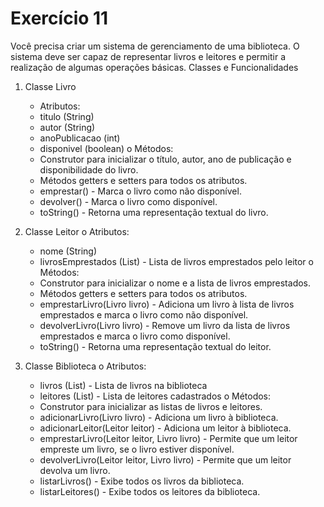 # Exercício 11
Você precisa criar um sistema de gerenciamento de uma biblioteca. O sistema deve ser
capaz de representar livros e leitores e permitir a realização de algumas operações
básicas.
Classes e Funcionalidades
1. Classe Livro
    - Atributos:
    - titulo (String)
    - autor (String)
    - anoPublicacao (int)
    -  disponivel (boolean)
o Métodos:
    -  Construtor para inicializar o título, autor, ano de publicação e
disponibilidade do livro.
    -  Métodos getters e setters para todos os atributos.
    -  emprestar() - Marca o livro como não disponível.
    -  devolver() - Marca o livro como disponível.
    -  toString() - Retorna uma representação textual do livro.

2. Classe Leitor
o Atributos:
    -  nome (String)
    -  livrosEmprestados (List<Livro>) - Lista de livros emprestados
pelo leitor
o Métodos:
    -  Construtor para inicializar o nome e a lista de livros emprestados.
    -  Métodos getters e setters para todos os atributos.
    -  emprestarLivro(Livro livro) - Adiciona um livro à lista de
livros emprestados e marca o livro como não disponível.
    -  devolverLivro(Livro livro) - Remove um livro da lista de
livros emprestados e marca o livro como disponível.
    -  toString() - Retorna uma representação textual do leitor.

3. Classe Biblioteca
o Atributos:
    -  livros (List<Livro>) - Lista de livros na biblioteca
    -  leitores (List<Leitor>) - Lista de leitores cadastrados
o Métodos:
    -  Construtor para inicializar as listas de livros e leitores.
    -  adicionarLivro(Livro livro) - Adiciona um livro à
biblioteca.
    -  adicionarLeitor(Leitor leitor) - Adiciona um leitor à
biblioteca.
    -  emprestarLivro(Leitor leitor, Livro livro) - Permite
que um leitor empreste um livro, se o livro estiver disponível.
    -  devolverLivro(Leitor leitor, Livro livro) - Permite que
um leitor devolva um livro.
    -  listarLivros() - Exibe todos os livros da biblioteca.
    -  listarLeitores() - Exibe todos os leitores da biblioteca.